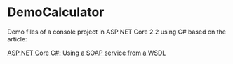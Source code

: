 # DemoCalculator

Demo files of a console project in ASP.NET Core 2.2 using C# based on the article: 

[ASP.NET Core C#: Using a SOAP service from a WSDL](https://ad-nav.co.uk/technology/aspnet-core-c-sharp-using-a-soap-service-from-a-wsdl/)
